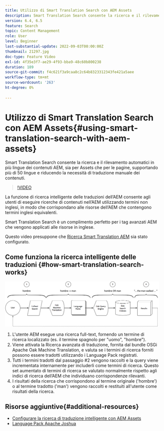 ```yaml
---
title: Utilizzo di Smart Translation Search con AEM Assets
description: Smart Translation Search consente la ricerca e il rilevamento automatici in più lingue dei contenuti AEM, sia per Assets che per le pagine, supportando più di 50 lingue e riducendo la necessità di traduzione manuale dei contenuti.
version: 6.4, 6.5
feature: Search
topic: Content Management
role: User
level: Beginner
last-substantial-update: 2022-09-03T00:00:00Z
thumbnail: 21297.jpg
doc-type: Feature Video
exl-id: 4f35e3f7-ae29-4f93-bba9-48c60b800238
duration: 189
source-git-commit: f4c621f3a9caa8c2c64b8323312343fe421a5aee
workflow-type: tm+mt
source-wordcount: '263'
ht-degree: 0%

---
```


# Utilizzo di Smart Translation Search con AEM Assets{#using-smart-translation-search-with-aem-assets}

Smart Translation Search consente la ricerca e il rilevamento automatici in più lingue dei contenuti AEM, sia per Assets che per le pagine, supportando più di 50 lingue e riducendo la necessità di traduzione manuale dei contenuti.

>[!VIDEO](https://video.tv.adobe.com/v/21297?quality=12&learn=on)

La funzione di ricerca intelligente delle traduzioni dell’AEM consente agli utenti di eseguire ricerche di contenuti nell’AEM utilizzando termini non inglesi, in modo che corrispondano alle risorse dell’AEM che contengono termini inglesi equivalenti.

Smart Translation Search è un complimento perfetto per i tag avanzati AEM che vengono applicati alle risorse in inglese.

Questo video presuppone che [Ricerca Smart Translation AEM](smart-translation-search-technical-video-setup.md) sia stato configurato.

## Come funziona la ricerca intelligente delle traduzioni {#how-smart-translation-search-works}

![Diagramma del flusso di ricerca della traduzione intelligente](assets/smart-translation-search-flow.png)

1. L&#39;utente AEM esegue una ricerca full-text, fornendo un termine di ricerca localizzato (es. il termine spagnolo per &quot;uomo&quot;, &quot;hombre&quot;).
2. Viene attivata la Ricerca avanzata di traduzione, fornita dal bundle OSGi Apache Oak Machine Translation, e valuta se i termini di ricerca forniti possono essere tradotti utilizzando i Language Pack registrati.
3. Tutti i termini tradotti dal passaggio #2 vengono raccolti e la query viene incrementata internamente per includerli come termini di ricerca. Questo set aumentato di termini di ricerca se valutato normalmente rispetto agli indici di ricerca dell’AEM che individuano corrispondenze rilevanti.
4. I risultati della ricerca che corrispondono al termine originale (&#39;hombre&#39;) o al termine tradotto (&#39;man&#39;) vengono raccolti e restituiti all&#39;utente come risultati della ricerca.

## Risorse aggiuntive{#additional-resources}

* [Configurare la ricerca di traduzione intelligente con AEM Assets](smart-translation-search-technical-video-setup.md)
* [Language Pack Apache Joshua](https://cwiki.apache.org/confluence/display/JOSHUA/Language+Packs)
